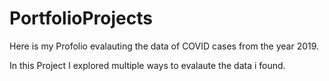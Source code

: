 # PortfolioProjects


Here is my Profolio evalauting the data of COVID cases from the year 2019. 

In this Project I explored multiple ways to evalaute the data i found.
